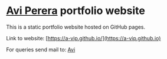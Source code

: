 # [Avi Perera](https://a-vip.github.io) portfolio website

This is a static portfolio website hosted on GitHub pages. 

Link to website: [https://a-vip.github.io/](https://a-vip.github.io)

For queries send mail to: [Avi](mailto:inbox.aviperera0@gmail.com)

